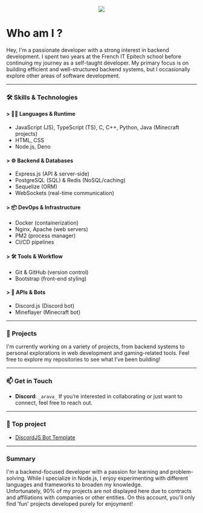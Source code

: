 <p align="center">
  <img src="https://capsule-render.vercel.app/api?type=waving&height=190&section=header&color=0:FF5733,100:ff0000&text=Arava's%20page%20👋&fontAlign=50&animation=fadeIn&fontSize=75&fontAlignY=35">
</p>

# Who am I ? 
Hey, I'm a passionate developer with a strong interest in backend development. I spent two years at the French IT Epitech school before continuing my journey as a self-taught developer. My primary focus is on building efficient and well-structured backend systems, but I occasionally explore other areas of software development.  

---

### **🛠️ Skills & Technologies**  
#### > **👨‍💻 Languages & Runtime**  
- JavaScript (JS), TypeScript (TS), C, C++, Python, Java (Minecraft projects)  
- HTML, CSS  
- Node.js, Deno  

#### > **⚙️ Backend & Databases**  
- Express.js (API & server-side)  
- PostgreSQL (SQL) & Redis (NoSQL/caching)  
- Sequelize (ORM)  
- WebSockets (real-time communication)  

#### > **📦 DevOps & Infrastructure**  
- Docker (containerization)  
- Nginx, Apache (web servers)  
- PM2 (process manager)  
- CI/CD pipelines  

#### > **🛠️ Tools & Workflow**  
- Git & GitHub (version control)  
- Bootstrap (front-end styling)  

#### > **🤖 APIs & Bots**
- Discord.js (Discord bot)
- Mineflayer (Minecraft bot)

---

### 🌟 Projects  
I'm currently working on a variety of projects, from backend systems to personal explorations in web development and gaming-related tools. Feel free to explore my repositories to see what I’ve been building!  

---

### 📫 Get in Touch  
- **Discord**: `_arava_`
If you’re interested in collaborating or just want to connect, feel free to reach out.  

---

### 🚀 Top project  
- [DiscordJS Bot Template](https://github.com/Arava-0/DiscordBot-Template-V14)  

---

### Summary  
I'm a backend-focused developer with a passion for learning and problem-solving. While I specialize in Node.js, I enjoy experimenting with different languages and frameworks to broaden my knowledge.  
Unfortunately, 90% of my projects are not displayed here due to contracts and affiliations with companies or other entities. On this account, you'll only find 'fun' projects developed purely for enjoyment!  
